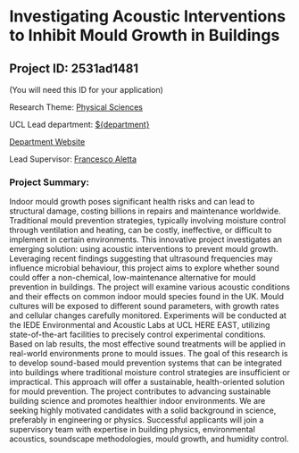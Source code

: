 # Investigating Acoustic Interventions to Inhibit Mould Growth in Buildings

## Project ID: **2531ad1481**
(You will need this ID for your application)

Research Theme: [Physical Sciences](../themes/physical-sciences.md)

UCL Lead department: [${department}](../departments/bartlett-school-of-environment-energy-and-resources.md)

[Department Website](https://www.ucl.ac.uk/bartlett/bartlett-school-environment-energy-and-resources)

Lead Supervisor: [Francesco Aletta](https://profiles.ucl.ac.uk/66926)

### Project Summary:

Indoor mould growth poses significant health risks and can lead to structural damage, costing billions in repairs and maintenance worldwide. Traditional mould prevention strategies, typically involving moisture control through ventilation and heating, can be costly, ineffective, or difficult to implement in certain environments. This innovative project investigates an emerging solution: using acoustic interventions to prevent mould growth. Leveraging recent findings suggesting that ultrasound frequencies may influence microbial behaviour, this project aims to explore whether sound could offer a non-chemical, low-maintenance alternative for mould prevention in buildings.
The project will examine various acoustic conditions and their effects on common indoor mould species found in the UK. Mould cultures will be exposed to different sound parameters, with growth rates and cellular changes carefully monitored. Experiments will be conducted at the IEDE Environmental and Acoustic Labs at UCL HERE EAST, utilizing state-of-the-art facilities to precisely control experimental conditions. Based on lab results, the most effective sound treatments will be applied in real-world environments prone to mould issues.
The goal of this research is to develop sound-based mould prevention systems that can be integrated into buildings where traditional moisture control strategies are insufficient or impractical. This approach will offer a sustainable, health-oriented solution for mould prevention. The project contributes to advancing sustainable building science and promotes healthier indoor environments.
We are seeking highly motivated candidates with a solid background in science, preferably in engineering or physics. Successful applicants will join a supervisory team with expertise in building physics, environmental acoustics, soundscape methodologies, mould growth, and humidity control.
